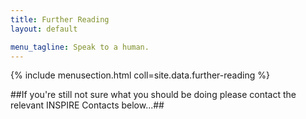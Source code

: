 ```yaml
---
title: Further Reading
layout: default

menu_tagline: Speak to a human.
---
```

{% include menusection.html coll=site.data.further-reading %}



##If you're still not sure what you should be doing please contact the relevant INSPIRE Contacts below...##
